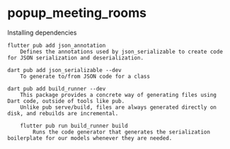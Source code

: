 # popup_meeting_rooms

Installing dependencies

    flutter pub add json_annotation
        Defines the annotations used by json_serializable to create code for JSON serialization and deserialization.

    dart pub add json_serializable --dev
        To generate to/from JSON code for a class

    dart pub add build_runner --dev
        This package provides a concrete way of generating files using Dart code, outside of tools like pub.
        Unlike pub serve/build, files are always generated directly on disk, and rebuilds are incremental.

        flutter pub run build_runner build
            Runs the code generator that generates the serialization boilerplate for our models whenever they are needed.

